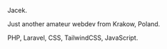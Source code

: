 Jacek.

Just another amateur webdev from Krakow, Poland.

PHP, Laravel, CSS, TailwindCSS, JavaScript.
